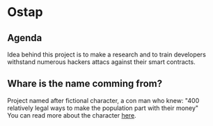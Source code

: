 # Ostap

## Agenda 
Idea behind this project is to make a research and to train developers withstand numerous
hackers attacs against their smart contracts.   

## Whare is the name comming from?
Project named after fictional character, a con man who knew: "400 relatively
legal ways to make the population part with their money"   
You can read more about the character [here](https://en.wikipedia.org/wiki/Ostap_Bender).

 
